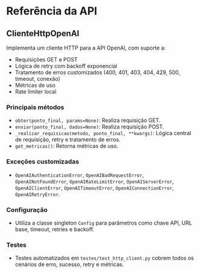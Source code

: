 # Referência da API

## ClienteHttpOpenAI
Implementa um cliente HTTP para a API OpenAI, com suporte a:
- Requisições GET e POST
- Lógica de retry com backoff exponencial
- Tratamento de erros customizados (400, 401, 403, 404, 429, 500, timeout, conexão)
- Métricas de uso
- Rate limiter local

### Principais métodos
- `obter(ponto_final, params=None)`: Realiza requisição GET.
- `enviar(ponto_final, dados=None)`: Realiza requisição POST.
- `_realizar_requisicao(metodo, ponto_final, **kwargs)`: Lógica central de requisição, retry e tratamento de erros.
- `get_metricas()`: Retorna métricas de uso.

### Exceções customizadas
- `OpenAIAuthenticationError`, `OpenAIBadRequestError`, `OpenAINotFoundError`, `OpenAIRateLimitError`, `OpenAIServerError`, `OpenAIClientError`, `OpenAITimeoutError`, `OpenAIConnectionError`, `OpenAIRetryError`.

### Configuração
- Utiliza a classe singleton `Config` para parâmetros como chave API, URL base, timeout, retries e backoff.

### Testes
- Testes automatizados em `testes/test_http_client.py` cobrem todos os cenários de erro, sucesso, retry e métricas.
